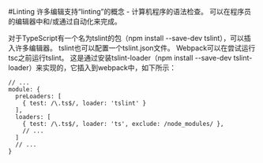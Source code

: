 #Linting
许多编辑支持“linting”的概念 - 计算机程序的语法检查。 可以在程序员的编辑器中和/或通过自动化来完成。

对于TypeScript有一个名为tslint的包（npm install --save-dev tslint），可以插入许多编辑器。 tslint也可以配置一个tslint.json文件。
Webpack可以在尝试运行tsc之前运行tslint。 这是通过安装tslint-loader（npm install --save-dev tslint-loader）来实现的，它插入到webpack中，如下所示：

```
// ...
module: {
  preLoaders: [
    { test: /\.ts$/, loader: 'tslint' }
  ],
  loaders: [
    { test: /\.ts$/, loader: 'ts', exclude: /node_modules/ },
    // ...
  ]
  // ...
}
```